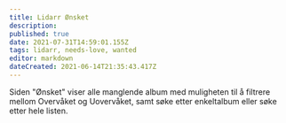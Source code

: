 ```yaml
---
title: Lidarr Ønsket
description: 
published: true
date: 2021-07-31T14:59:01.155Z
tags: lidarr, needs-love, wanted
editor: markdown
dateCreated: 2021-06-14T21:35:43.417Z
---
```


Siden "Ønsket" viser alle manglende album med muligheten til å filtrere mellom Overvåket og Uovervåket, samt søke etter enkeltalbum eller søke etter hele listen.
